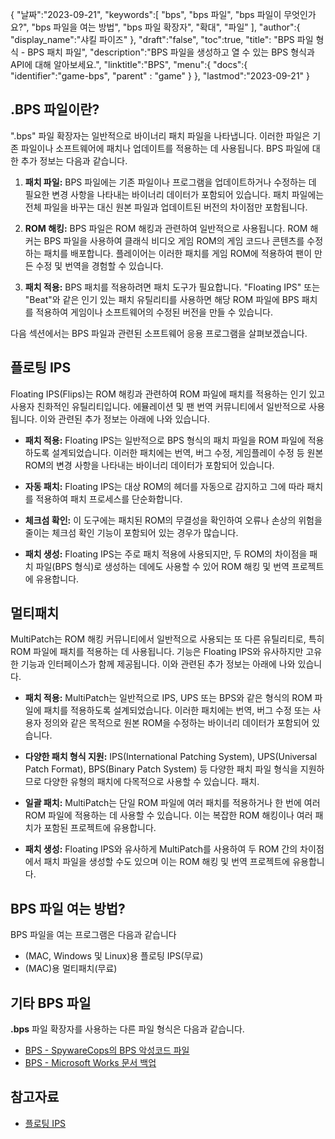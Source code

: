 {
"날짜":"2023-09-21",
   "keywords":[
"bps",
"bps 파일",
"bps 파일이 무엇인가요?",
"bps 파일을 여는 방법",
"bps 파일 확장자",
"확대",
"파일"
],
   "author":{
"display_name":"샤킬 파이즈"
},
"draft":"false",
"toc":true,
"title": "BPS 파일 형식 - BPS 패치 파일",
   "description":"BPS 파일을 생성하고 열 수 있는 BPS 형식과 API에 대해 알아보세요.",
"linktitle":"BPS",
   "menu":{
      "docs":{
         "identifier":"game-bps",
"parent" : "game"
}
},
"lastmod":"2023-09-21"
}

## .BPS 파일이란?

".bps" 파일 확장자는 일반적으로 바이너리 패치 파일을 나타냅니다. 이러한 파일은 기존 파일이나 소프트웨어에 패치나 업데이트를 적용하는 데 사용됩니다. BPS 파일에 대한 추가 정보는 다음과 같습니다.

1. **패치 파일:** BPS 파일에는 기존 파일이나 프로그램을 업데이트하거나 수정하는 데 필요한 변경 사항을 나타내는 바이너리 데이터가 포함되어 있습니다. 패치 파일에는 전체 파일을 바꾸는 대신 원본 파일과 업데이트된 버전의 차이점만 포함됩니다.

2. **ROM 해킹:** BPS 파일은 ROM 해킹과 관련하여 일반적으로 사용됩니다. ROM 해커는 BPS 파일을 사용하여 클래식 비디오 게임 ROM의 게임 코드나 콘텐츠를 수정하는 패치를 배포합니다. 플레이어는 이러한 패치를 게임 ROM에 적용하여 팬이 만든 수정 및 번역을 경험할 수 있습니다.

3. **패치 적용:** BPS 패치를 적용하려면 패치 도구가 필요합니다. "Floating IPS" 또는 "Beat"와 같은 인기 있는 패치 유틸리티를 사용하면 해당 ROM 파일에 BPS 패치를 적용하여 게임이나 소프트웨어의 수정된 버전을 만들 수 있습니다.

다음 섹션에서는 BPS 파일과 관련된 소프트웨어 응용 프로그램을 살펴보겠습니다.

## 플로팅 IPS

Floating IPS(Flips)는 ROM 해킹과 관련하여 ROM 파일에 패치를 적용하는 인기 있고 사용자 친화적인 유틸리티입니다. 에뮬레이션 및 팬 번역 커뮤니티에서 일반적으로 사용됩니다. 이와 관련된 추가 정보는 아래에 나와 있습니다.

- **패치 적용:** Floating IPS는 일반적으로 BPS 형식의 패치 파일을 ROM 파일에 적용하도록 설계되었습니다. 이러한 패치에는 번역, 버그 수정, 게임플레이 수정 등 원본 ROM의 변경 사항을 나타내는 바이너리 데이터가 포함되어 있습니다.

- **자동 패치:** Floating IPS는 대상 ROM의 헤더를 자동으로 감지하고 그에 따라 패치를 적용하여 패치 프로세스를 단순화합니다.

- **체크섬 확인:** 이 도구에는 패치된 ROM의 무결성을 확인하여 오류나 손상의 위험을 줄이는 체크섬 확인 기능이 포함되어 있는 경우가 많습니다.

- **패치 생성:** Floating IPS는 주로 패치 적용에 사용되지만, 두 ROM의 차이점을 패치 파일(BPS 형식)로 생성하는 데에도 사용할 수 있어 ROM 해킹 및 번역 프로젝트에 유용합니다.

## 멀티패치

MultiPatch는 ROM 해킹 커뮤니티에서 일반적으로 사용되는 또 다른 유틸리티로, 특히 ROM 파일에 패치를 적용하는 데 사용됩니다. 기능은 Floating IPS와 유사하지만 고유한 기능과 인터페이스가 함께 제공됩니다. 이와 관련된 추가 정보는 아래에 나와 있습니다.

- **패치 적용:** MultiPatch는 일반적으로 IPS, UPS 또는 BPS와 같은 형식의 ROM 파일에 패치를 적용하도록 설계되었습니다. 이러한 패치에는 번역, 버그 수정 또는 사용자 정의와 같은 목적으로 원본 ROM을 수정하는 바이너리 데이터가 포함되어 있습니다.

- **다양한 패치 형식 지원:** IPS(International Patching System), UPS(Universal Patch Format), BPS(Binary Patch System) 등 다양한 패치 파일 형식을 지원하므로 다양한 유형의 패치에 다목적으로 사용할 수 있습니다. 패치.

- **일괄 패치:** MultiPatch는 단일 ROM 파일에 여러 패치를 적용하거나 한 번에 여러 ROM 파일에 적용하는 데 사용할 수 있습니다. 이는 복잡한 ROM 해킹이나 여러 패치가 포함된 프로젝트에 유용합니다.

- **패치 생성:** Floating IPS와 유사하게 MultiPatch를 사용하여 두 ROM 간의 차이점에서 패치 파일을 생성할 수도 있으며 이는 ROM 해킹 및 번역 프로젝트에 유용합니다.

## BPS 파일 여는 방법?

BPS 파일을 여는 프로그램은 다음과 같습니다

- (MAC, Windows 및 Linux)용 플로팅 IPS(무료)
- (MAC)용 멀티패치(무료)

## 기타 BPS 파일

**.bps** 파일 확장자를 사용하는 다른 파일 형식은 다음과 같습니다.

- [BPS - SpywareCops의 BPS 악성코드 파일](/ko/misc/bps-malware/)
- [BPS - Microsoft Works 문서 백업](/ko/misc/bps-works/)

## 참고자료
* [플로팅 IPS](https://www.gamebrew.org/wiki/Floating_IPS)

